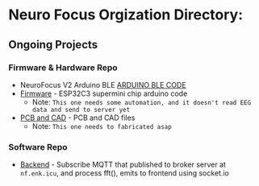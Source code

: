 # Neuro Focus Orgization Directory:
## Ongoing Projects
### Firmware & Hardware Repo
- NeuroFocus V2 Arduino BLE [ARDUINO BLE CODE](https://github.com/da-bigbrain/arduino-nano-ble/blob/main/arduino-ble/arduino-ble.ino)
- [Firmware](https://github.com/da-bigbrain/esp32_c3_mqtt) - ESP32C3 supermini chip arduino code
  - Note: `This one needs some automation, and it doesn't read EEG data and send to server yet`
- [PCB and CAD](https://github.com/da-bigbrain/cad) - PCB and CAD files
  - Note: `This one needs to fabricated asap`

### Software Repo

- [Backend](https://github.com/da-bigbrain/nf_backend_mqtt_featured_with_esp32) - Subscribe MQTT that published to broker server at `nf.enk.icu`, and process fft(), emits to frontend using socket.io








<!--

**Here are some ideas to get you started:**

🙋‍♀️ A short introduction - what is your organization all about?
🌈 Contribution guidelines - how can the community get involved?
👩‍💻 Useful resources - where can the community find your docs? Is there anything else the community should know?
🍿 Fun facts - what does your team eat for breakfast?
🧙 Remember, you can do mighty things with the power of [Markdown](https://docs.github.com/github/writing-on-github/getting-started-with-writing-and-formatting-on-github/basic-writing-and-formatting-syntax)
-->
